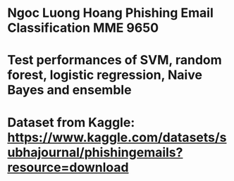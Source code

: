 # Ngoc Luong Hoang Phishing Email Classification MME 9650
# Test performances of SVM, random forest, logistic regression, Naive Bayes and ensemble
# Dataset from Kaggle: https://www.kaggle.com/datasets/subhajournal/phishingemails?resource=download
